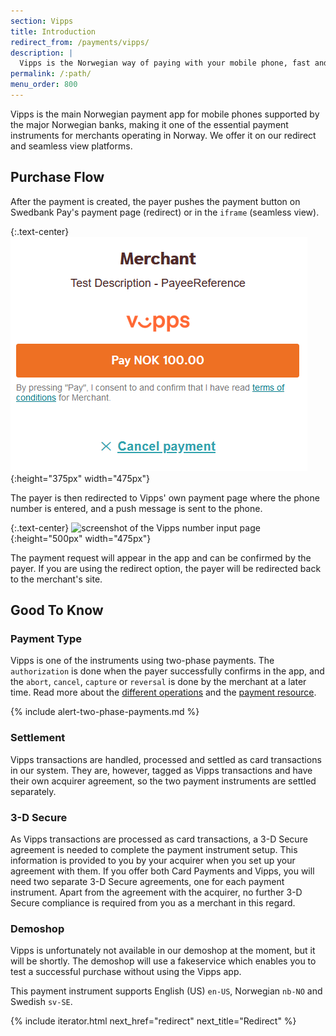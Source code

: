 ```yaml
---
section: Vipps
title: Introduction
redirect_from: /payments/vipps/
description: |
  Vipps is the Norwegian way of paying with your mobile phone, fast and simple.
permalink: /:path/
menu_order: 800
---
```


Vipps is the main Norwegian payment app for mobile phones supported by the major
Norwegian banks, making it one of the essential payment instruments for
merchants operating in Norway. We offer it on our redirect and seamless view
platforms.

## Purchase Flow

After the payment is created, the payer pushes the payment button on Swedbank
Pay's payment page (redirect) or in the `iframe` (seamless view).

{:.text-center}
![screenshot of the first Vipps redirect page][vipps-redirect]{:height="375px" width="475px"}

The payer is then redirected to Vipps' own payment
page where the phone number is entered, and a push message is sent to the phone.

{:.text-center}
![screenshot of the Vipps number input page][vipps-number-input]{:height="500px" width="475px"}

The payment request will appear in the app and can be confirmed by the payer.
If you are using the redirect option, the payer will be redirected back to
the merchant's site.

## Good To Know

### Payment Type

Vipps is one of the instruments using two-phase payments. The `authorization` is
done when the payer successfully confirms in the app, and the `abort`,
`cancel`, `capture` or `reversal` is done by the merchant at a later time. Read
more about the [different operations][after-payment] and the [payment
resource][payment-resource].

{% include alert-two-phase-payments.md %}

### Settlement

Vipps transactions are handled, processed and settled as card transactions in
our system. They are, however, tagged as Vipps transactions and have their own
acquirer agreement, so the two payment instruments are settled separately.

### 3-D Secure

As Vipps transactions are processed as card transactions, a 3-D Secure agreement
is needed to complete the payment instrument setup. This information is provided
to you by your acquirer when you set up your agreement with them. If you offer
both Card Payments and Vipps, you will need two separate 3-D Secure agreements,
one for each payment instrument. Apart from the agreement with the acquirer, no
further 3-D Secure compliance is required from you as a merchant in this regard.

### Demoshop

Vipps is unfortunately not available in our demoshop at the moment, but it will
be shortly. The demoshop will use a fakeservice which enables you to test a
successful purchase without using the Vipps app.

This payment instrument supports English (US) `en-US`, Norwegian `nb-NO` and
Swedish `sv-SE`.

{% include iterator.html next_href="redirect" next_title="Redirect" %}

[payment-resource]: /old-implementations/payment-instruments/vipps/features/technical-reference/payment-resource
[after-payment]: /old-implementations/payment-instruments/vipps/features/technical-reference/operations
[vipps-redirect]: /assets/img/payments/vipps-redirect-en.png
[vipps-number-input]: /assets/img/payments/vipps-number-input-en.png
